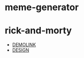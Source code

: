 # meme-generator
# rick-and-morty
- [DEMOLINK](https://vladislav-burhovetskiy.github.io/meme-generator/)
- [DESIGN](https://www.figma.com/file/S9LVIFDrZrn7chjZcYuZHu/Meme-Generator-(Copy)?node-id=2-2&t=mXlOBA3oMqI43nqQ-0)
